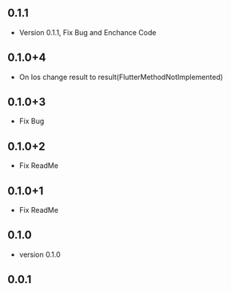 ## 0.1.1
* Version 0.1.1, Fix Bug and Enchance Code

## 0.1.0+4
* On Ios change result to result(FlutterMethodNotImplemented)

## 0.1.0+3
* Fix Bug

## 0.1.0+2
* Fix ReadMe

## 0.1.0+1
* Fix ReadMe

## 0.1.0
* version 0.1.0

## 0.0.1


